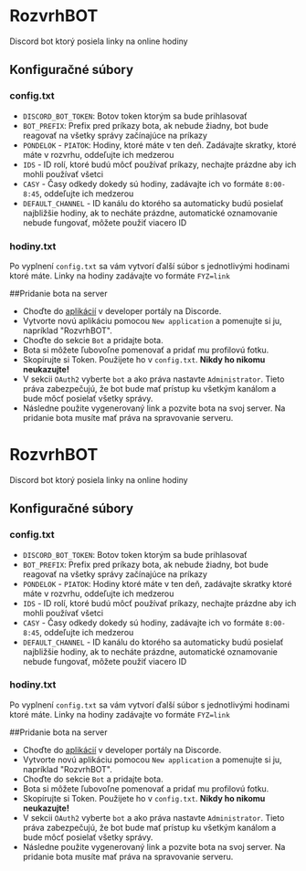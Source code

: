 # RozvrhBOT
Discord bot ktorý posiela linky na online hodiny

## Konfiguračné súbory
### config.txt
- `DISCORD_BOT_TOKEN`: Botov token ktorým sa bude prihlasovať
- `BOT_PREFIX`: Prefix pred príkazy bota, ak nebude žiadny, bot bude reagovať na všetky správy začínajúce na príkazy
- `PONDELOK` - `PIATOK`: Hodiny, ktoré máte v ten deň. Zadávajte skratky, ktoré máte v rozvrhu, oddeľujte ich medzerou
- `IDS` - ID rolí, ktoré budú môcť používať príkazy, nechajte prázdne aby ich mohli používať všetci
- `CASY` - Časy odkedy dokedy sú hodiny, zadávajte ich vo formáte `8:00-8:45`, oddeľujte ich medzerou
- `DEFAULT_CHANNEL` - ID kanálu do ktorého sa automaticky budú posielať najbližšie hodiny, ak to necháte prázdne, automatické oznamovanie nebude fungovať, môžete použiť viacero ID
### hodiny.txt
Po vyplnení `config.txt` sa vám vytvorí ďalší súbor s jednotlivými hodinami ktoré máte. Linky na hodiny zadávajte vo formáte `FYZ=link`

##Pridanie bota na server
- Choďte do [aplikácií](https://discord.com/developers/applications) v developer portály na Discorde.
- Vytvorte novú aplikáciu pomocou `New application` a pomenujte si ju, napríklad "RozvrhBOT".
- Choďte do sekcie `Bot` a pridajte bota.
- Bota si môžete ľubovoľne pomenovať a pridať mu profilovú fotku.
- Skopírujte si Token. Použijete ho v `config.txt`. **Nikdy ho nikomu neukazujte!**
- V sekcii `OAuth2` vyberte `bot` a ako práva nastavte `Administrator`. Tieto práva zabezpečujú, že bot bude mať prístup ku všetkým kanálom a bude môcť posielať všetky správy.
- Následne použite vygenerovaný link a pozvite bota na svoj server. Na pridanie bota musíte mať práva na spravovanie serveru.
# RozvrhBOT
Discord bot ktorý posiela linky na online hodiny

## Konfiguračné súbory
### config.txt
- `DISCORD_BOT_TOKEN`: Botov token ktorým sa bude prihlasovať
- `BOT_PREFIX`: Prefix pred príkazy bota, ak nebude žiadny, bot bude reagovať na všetky správy začínajúce na príkazy
- `PONDELOK` - `PIATOK`: Hodiny ktoré máte v ten deň, zadávajte skratky ktoré máte v rozvrhu, oddeľujte ich medzerou
- `IDS` - ID rolí, ktoré budú môcť používať príkazy, nechajte prázdne aby ich mohli používať všetci
- `CASY` - Časy odkedy dokedy sú hodiny, zadávajte ich vo formáte `8:00-8:45`, oddeľujte ich medzerou
- `DEFAULT_CHANNEL` - ID kanálu do ktorého sa automaticky budú posielať najbližšie hodiny, ak to necháte prázdne, automatické oznamovanie nebude fungovať, môžete použiť viacero ID
### hodiny.txt
Po vyplnení `config.txt` sa vám vytvorí ďalší súbor s jednotlivými hodinami ktoré máte. Linky na hodiny zadávajte vo formáte `FYZ=link`

##Pridanie bota na server
- Choďte do [aplikácií](https://discord.com/developers/applications) v developer portály na Discorde.
- Vytvorte novú aplikáciu pomocou `New application` a pomenujte si ju, napríklad "RozvrhBOT".
- Choďte do sekcie `Bot` a pridajte bota.
- Bota si môžete ľubovoľne pomenovať a pridať mu profilovú fotku.
- Skopírujte si Token. Použijete ho v `config.txt`. **Nikdy ho nikomu neukazujte!**
- V sekcii `OAuth2` vyberte `bot` a ako práva nastavte `Administrator`. Tieto práva zabezpečujú, že bot bude mať prístup ku všetkým kanálom a bude môcť posielať všetky správy.
- Následne použite vygenerovaný link a pozvite bota na svoj server. Na pridanie bota musíte mať práva na spravovanie serveru.
